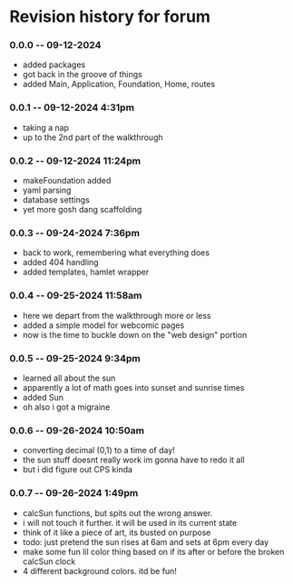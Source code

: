 # Revision history for forum

### 0.0.0 -- 09-12-2024
* added packages
* got back in the groove of things
* added Main, Application, Foundation, Home, routes 

### 0.0.1 -- 09-12-2024 4:31pm
* taking a nap
* up to the 2nd part of the walkthrough

### 0.0.2 -- 09-12-2024 11:24pm
* makeFoundation added
* yaml parsing
* database settings
* yet more gosh dang scaffolding

### 0.0.3 -- 09-24-2024 7:36pm
* back to work, remembering what everything does
* added 404 handling
* added templates, hamlet wrapper

### 0.0.4 -- 09-25-2024 11:58am
* here we depart from the walkthrough more or less
* added a simple model for webcomic pages
* now is the time to buckle down on the "web design" portion

### 0.0.5 -- 09-25-2024 9:34pm
* learned all about the sun
* apparently a lot of math goes into sunset and sunrise times
* added Sun
* oh also i got a migraine

### 0.0.6 -- 09-26-2024 10:50am
* converting decimal (0,1) to a time of day!
* the sun stuff doesnt really work im gonna have to redo it all
* but i did figure out CPS kinda

### 0.0.7 -- 09-26-2024 1:49pm
* calcSun functions, but spits out the wrong answer.
* i will not touch it further. it will be used in its current state
* think of it like a piece of art, its busted on purpose
* todo: just pretend the sun rises at 6am and sets at 6pm every day
* make some fun lil color thing based on if its after or before the broken calcSun clock
* 4 different background colors. itd be fun!